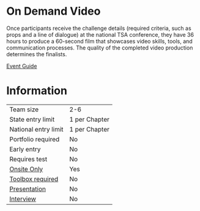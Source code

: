 # On Demand Video

Once participants receive the challenge details (required
criteria, such as props and a line of dialogue) at the national
TSA conference, they have 36 hours to produce a 60-second
film that showcases video skills, tools, and communication
processes. The quality of the completed video production
determines the finalists.

[Event Guide](https://lwsd.sharepoint.com/:b:/r/sites/GR-JHS-TechnologyStudentAssociation-SCA/Shared%20Documents/23-24/Competition/Event%20Guides/HS%20-%20On%20Demand%20Video.pdf)

# Information

|                             |               |
| --------------------------- | ------------- |
| Team size                   | 2-6           |
| State entry limit           | 1 per Chapter |
| National entry limit        | 1 per Chapter |
| Portfolio required          | No            |
| Early entry                 | No            |
| Requires test               | No            |
| [Onsite Only](/#terms)      | Yes           |
| [Toolbox required](/#terms) | No            |
| [Presentation](/#terms)     | No            |
| [Interview](/#terms)        | No            |
